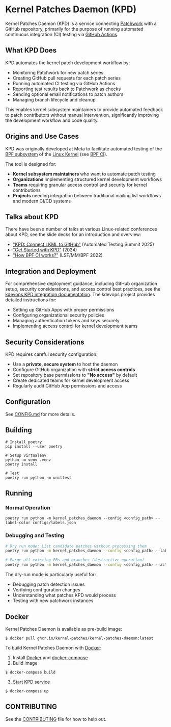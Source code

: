 # Kernel Patches Daemon (KPD)

Kernel Patches Daemon (KPD) is a service connecting [Patchwork](https://github.com/getpatchwork/patchwork) with a GitHub repository, primarily for the purpose of running automated continuous integration (CI) testing via [GitHub Actions](https://github.com/features/actions).

## What KPD Does

KPD automates the kernel patch development workflow by:
- Monitoring Patchwork for new patch series
- Creating GitHub pull requests for each patch series
- Running automated CI testing via GitHub Actions
- Reporting test results back to Patchwork as checks
- Sending optional email notifications to patch authors
- Managing branch lifecycle and cleanup

This enables kernel subsystem maintainers to provide automated feedback to
patch contributors without manual intervention, significantly improving the
development workflow and code quality.

## Origins and Use Cases

KPD was originally developed at Meta to facilitate automated testing of the [BPF subsystem](https://docs.cilium.io/en/latest/reference-guides/bpf/index.html) of the [Linux Kernel](https://kernel.org/) (see [BPF CI](https://github.com/kernel-patches/bpf/actions/workflows/test.yml)).

The tool is designed for:
- **Kernel subsystem maintainers** who want to automate patch testing
- **Organizations** implementing structured kernel development workflows
- **Teams** requiring granular access control and security for kernel contributions
- **Projects** needing integration between traditional mailing list workflows and modern CI/CD systems

## Talks about KPD

There have been a number of talks at various Linux-related conferences about KPD, see the slide decks for an introduction and overview:
- ["KPD: Connect LKML to GitHub"](https://github.com/user-attachments/files/21110162/KPD_.Connect.LKML.to.GitHub.pdf) (Automated Testing Summit 2025)
- ["Get Started with KPD"](https://github.com/user-attachments/files/21110192/Get.Started.with.KPD.pdf) (2024)
- ["How BPF CI works?"](http://oldvger.kernel.org/bpfconf2022_material/lsfmmbpf2022-bpf-ci.pdf) (LSF/MM/BPF 2022)

## Integration and Deployment

For comprehensive deployment guidance, including GitHub organization setup, security considerations, and access control best practices, see the [kdevops KPD integration documentation](https://github.com/linux-kdevops/kdevops/blob/main/docs/kernel-ci/kernel-ci-kpd.md). The kdevops project provides detailed instructions for:

- Setting up GitHub Apps with proper permissions
- Configuring organizational security policies
- Managing authentication tokens and keys securely
- Implementing access control for kernel development teams

## Security Considerations

KPD requires careful security configuration:
- Use a **private, secure system** to host the daemon
- Configure GitHub organization with **strict access controls**
- Set repository base permissions to **"No access"** by default
- Create dedicated teams for kernel development access
- Regularly audit GitHub App permissions and access

## Configuration

See [CONFIG.md](CONFIG.md) for more details.

## Building
```
# Install poetry
pip install --user poetry

# Setup virtualenv
python -m venv .venv
poetry install

# Test
poetry run python -m unittest
```

## Running

### Normal Operation
```
poetry run python -m kernel_patches_daemon --config <config_path> --label-color configs/labels.json
```

### Debugging and Testing
```bash
# Dry run mode: List candidate patches without processing them
poetry run python -m kernel_patches_daemon --config <config_path> --label-color configs/labels.json --dry-run-list-candidates-only

# Purge all existing PRs and branches (destructive operation)
poetry run python -m kernel_patches_daemon --config <config_path> --action purge
```

The dry-run mode is particularly useful for:
- Debugging patch detection issues
- Verifying configuration changes
- Understanding what patches KPD would process
- Testing with new patchwork instances

## Docker

Kernel Patches Daemon is available as pre-build image:

```
$ docker pull ghcr.io/kernel-patches/kernel-patches-daemon:latest
```

To build Kernel Patches Daemon with [Docker](https://docs.docker.com/engine/install):

1. Install [Docker](https://docs.docker.com/engine/install) and [docker-compose](https://docs.docker.com/compose/install/)
2. Build image
```
$ docker-compose build
```
3. Start KPD service
```
$ docker-compose up
```

## CONTRIBUTING
See the [CONTRIBUTING](CONTRIBUTING.md) file for how to help out.
